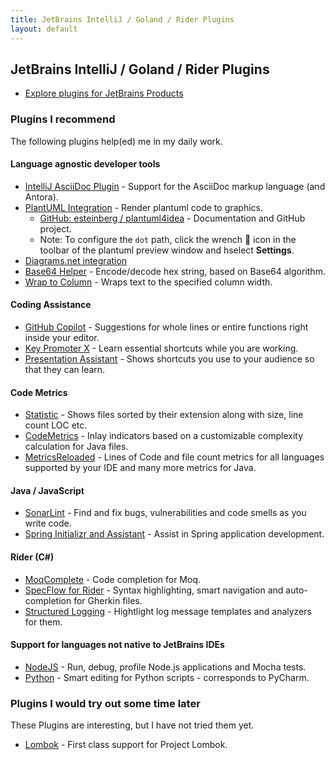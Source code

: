 ```yaml
---
title: JetBrains IntelliJ / Goland / Rider Plugins
layout: default
---
```


## JetBrains IntelliJ / Goland / Rider Plugins

* [Explore plugins for JetBrains Products](https://plugins.jetbrains.com/)

### Plugins I recommend

The following plugins help(ed) me in my daily work.

#### Language agnostic developer tools

* [IntelliJ AsciiDoc Plugin](https://intellij-asciidoc-plugin.ahus1.de/) - Support for the AsciiDoc markup language (and Antora).
* [PlantUML Integration](https://plugins.jetbrains.com/plugin/7017-plantuml-integration) - Render plantuml code to graphics.
  * [GitHub: esteinberg / plantuml4idea](https://github.com/esteinberg/plantuml4idea#plantuml4idea) - Documentation and GitHub project.
  * Note: To configure the `dot` path, click the wrench 🔧 icon in the toolbar of the plantuml preview window and   hselect **Settings**.
* [Diagrams.net integration](https://plugins.jetbrains.com/plugin/15635-diagrams-net-integration)
* [Base64 Helper](https://plugins.jetbrains.com/plugin/7372-base64-helper) - Encode/decode hex string, based on Base64 algorithm.
* [Wrap to Column](https://plugins.jetbrains.com/plugin/7234-wrap-to-column) - Wraps text to the specified column width.

#### Coding Assistance

* [GitHub Copilot](https://copilot.github.com/) - Suggestions for whole lines or entire functions right inside your editor.
* [Key Promoter X](https://plugins.jetbrains.com/plugin/9792-key-promoter-x) - Learn essential shortcuts while you are working.
* [Presentation Assistant](https://plugins.jetbrains.com/plugin/7345-presentation-assistant) - Shows shortcuts you use to your audience so that they can learn.

#### Code Metrics

* [Statistic](https://plugins.jetbrains.com/plugin/4509-statistic) - Shows files sorted by their extension along with size, line count LOC etc.
* [CodeMetrics](https://plugins.jetbrains.com/plugin/12159-codemetrics) - Inlay indicators based on a customizable complexity calculation for Java files.
* [MetricsReloaded](https://plugins.jetbrains.com/plugin/93-metricsreloaded) - Lines of Code and file count metrics for all languages supported by your IDE and many more metrics for Java.

#### Java / JavaScript

* [SonarLint](https://plugins.jetbrains.com/plugin/7973-sonarlint) - Find and fix bugs, vulnerabilities and code smells as you write code.
* [Spring Initializr and Assistant](https://plugins.jetbrains.com/plugin/18622-spring-initializr-and-assistant) - Assist in Spring application development.

#### Rider (C#)

* [MoqComplete](https://plugins.jetbrains.com/plugin/12659-moqcomplete) - Code completion for Moq.
* [SpecFlow for Rider](https://plugins.jetbrains.com/plugin/15957-specflow-for-rider) - Syntax highlighting, smart navigation and auto-completion for Gherkin files.
* [Structured Logging](https://plugins.jetbrains.com/plugin/12832-structured-logging) - Hightlight log message templates and analyzers for them.

#### Support for languages not native to JetBrains IDEs

* [NodeJS](https://plugins.jetbrains.com/plugin/6098-node-js) - Run, debug, profile Node.js applications and Mocha tests.
* [Python](https://plugins.jetbrains.com/plugin/631-python) - Smart editing for Python scripts - corresponds to PyCharm.

### Plugins I would try out some time later

These Plugins are interesting, but I have not tried them yet.

* [Lombok](https://plugins.jetbrains.com/plugin/6317-lombok) - First class support for Project Lombok.
